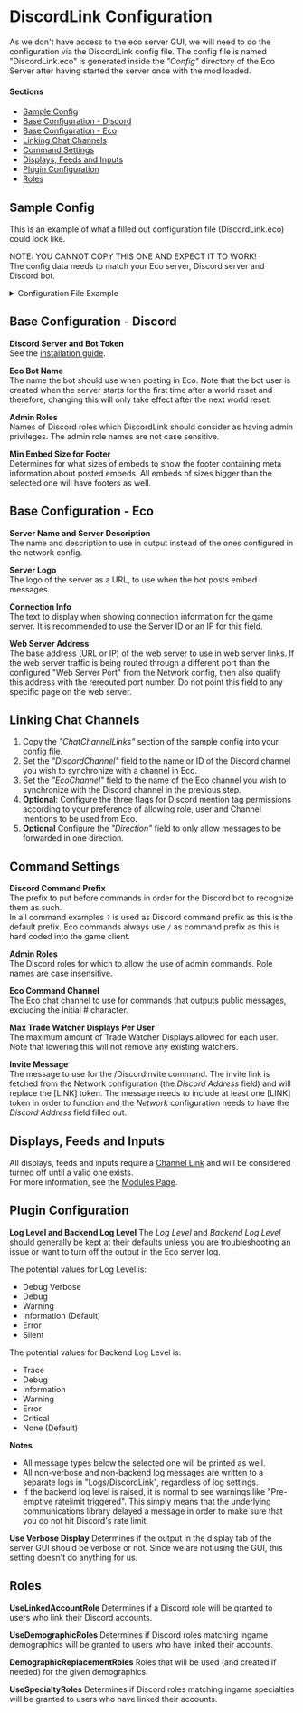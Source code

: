 # DiscordLink Configuration
As we don't have access to the eco server GUI, we will need to do the configuration via the DiscordLink config file.
The config file is named "DiscordLink.eco" is generated inside the _"Config"_ directory of the Eco Server after having started the server once with the mod loaded.

#### Sections
* [Sample Config](#sample-config)
* [Base Configuration - Discord](#base-configuration---discord)
* [Base Configuration - Eco](#base-configuration---eco)
* [Linking Chat Channels](#linking-chat-channels)
* [Command Settings](#command-settings)
* [Displays, Feeds and Inputs](#displays-feeds-and-inputs)
* [Plugin Configuration](#plugin-configuration)
* [Roles](#roles)

## Sample Config
This is an example of what a filled out configuration file (DiscordLink.eco) could look like.
 
NOTE: YOU CANNOT COPY THIS ONE AND EXPECT IT TO WORK!  
The config data needs to match your Eco server, Discord server and Discord bot.
<details>
  <summary>Configuration File Example</summary>

```
{  
  "DiscordServer": "EcoWorld",  
  "BotToken": "xxXXxxxXxXXxxxxxxXxxxxXXXXxxx.XxxXxx.xXXXxxxxXXxxxxXxxxXXXXXXXxxxxxxxX",  
  "EcoBotName": "DiscordLink",  
    "AdminRoles": [  
    "admin",  
    "administrator",  
    "moderator"  
  ],  
  "MinEmbedSizeForFooter": "Medium",
  "ServerName": "TheEcoServer",  
  "ServerDescription": "The place to play Eco!",  
  "ConnectionInfo": "xxx.xxx.xxx.xx",  
  "ServerLogo": "https://github.com/Eco-DiscordLink/EcoDiscordPlugin/blob/develop/images/DiscordLinkLogo_Nameless.png",  
  "ChatChannelLinks": [  
   {  
    "AllowUserMentions": true,  
    "AllowRoleMentions": true,  
    "AllowChannelMentions": true,  
    "Direction": "Duplex",  
    "HereAndEveryoneMentionPermission": "Forbidden",  
    "EcoChannel": "generala",  
    "DiscordChannel": "general"  
   }  
  ],  
  "TradeFeedChannels": [  
    {  
      "DiscordChannel": "trades"  
    }  
  ],  
  "CraftingFeedChannels": [  
    {  
      "DiscordChannel": "crafting"  
    }  
  ],  
  "ServerStatusFeedChannels": [  
    {  
      "DiscordChannel": "general"  
    }  
  ],  
  "PlayerStatusFeedChannels": [  
    {  
      "DiscordChannel": "general"  
    }  
  ],  
  "ElectionFeedChannels": [  
    {  
      "DiscordChannel": "election-feed"  
    }  
  ],  
  "ServerLogFeedChannels": [  
    {  
      "LogLevel": "Information",  
      "DiscordChannel": "server-log"  
    }  
  ],  
  "ServerInfoDisplayChannels": [  
    {  
      "UseName": true,  
      "UseDescription": false,  
      "UseLogo": true,  
      "UseConnectionInfo": true,  
      "UseWebServerAddress": true,  
      "UsePlayerCount": false,  
      "UsePlayerList": true,  
      "UsePlayerListLoggedInTime": false,  
      "UsePlayerListExhaustionTime": false,  
      "UseIngameTime": true,  
      "UseTimeRemaining": true,  
      "UseServerTime": true,  
      "UseExhaustionResetServerTime": false,  
      "UseExhaustionResetTimeLeft": false,  
      "UseExhaustedPlayerCount": false,  
      "UseElectionCount": false,  
      "UseElectionList": true,  
      "UseLawCount": false,  
      "UseLawList": true,  
      "DiscordChannel": "server-info"  
    }  
  ],  
  "WorkPartyChannels": [  
    {  
      "DiscordChannel": "work-parties"  
    }  
  ],  
  "ElectionChannels": [  
    {  
      "DiscordChannel": "elections"  
    }  
  ],  
  "CurrencyChannels": [  
    {  
      "UseMintedCurrency": "MintedExists",  
      "UsePersonalCurrency": "NoMintedExists",  
      "MaxMintedCount": 1,  
      "MaxPersonalCount": 3,  
      "MaxTopCurrencyHolderCount": 6,  
      "UseTradeCount": true,  
      "UseBackingInfo": false,  
      "DiscordGuild": "EcoDiscordServer",  
      "DiscordChannel": "currency"  
    }  
  ],  
  "SnippetChannels": [  
    {  
      "DiscordChannel": "snippets"  
    }  
  ],  
  "UseLinkedAccountRole": true,  
  "UseDemographicRoles": true,  
  "DemographicReplacementRoles": [  
    {  
      "DemographicName": "everyone",  
      "RoleName": "Eco Everyone"  
    },  
    {  
      "DemographicName": "admins",  
      "RoleName": "Eco Admins"  
    }  
  ],  
  "UseSpecialtyRoles": true,  
  "DiscordCommandChannels": [  
    {  
      "DiscordChannel": "commands"  
    }  
  ],  
  "MaxTradeWatcherDisplaysPerUser": 5,
  "InviteMessage": "Join us on Discord!\n[LINK]",
  "LogLevel": "Information",  
  "BackendLogLevel": "Error",  
}  
```  

</details>


## Base Configuration - Discord

**Discord Server and Bot Token**  
See the [installation guide](Installation.md).

**Eco Bot Name**  
The name the bot should use when posting in Eco.
Note that the bot user is created when the server starts for the first time after a world reset and therefore, changing this will only take effect after the next world reset.

**Admin Roles**  
Names of Discord roles which DiscordLink should consider as having admin privileges.
The admin role names are not case sensitive.

**Min Embed Size for Footer**  
Determines for what sizes of embeds to show the footer containing meta information about posted embeds. All embeds of sizes bigger than the selected one will have footers as well.

## Base Configuration - Eco

**Server Name and Server Description**  
The name and description to use in output instead of the ones configured in the network config.

**Server Logo**  
The logo of the server as a URL, to use when the bot posts embed messages.

**Connection Info**  
The text to display when showing connection information for the game server. It is recommended to use the Server ID or an IP for this field.

**Web Server Address**  
The base address (URL or IP) of the web server to use in web server links. If the web server traffic is being routed through a different port than the configured \"Web Server Port\" from the Network config, then also qualify this address with the rereouted port number. Do not point this field to any specific page on the web server.

## Linking Chat Channels
1. Copy the _"ChatChannelLinks"_ section of the sample config into your config file.
2. Set the _"DiscordChannel"_ field to the name or ID of the Discord channel you wish to synchronize with a channel in Eco.
3. Set the _"EcoChannel"_ field to the name of the Eco channel you wish to synchronize with the Discord channel in the previous step.
5. **Optional**: Configure the three flags for Discord mention tag permissions according to your preference of allowing role, user and Channel mentions to be used from Eco.
5. **Optional** Configure the _"Direction"_ field to only allow messages to be forwarded in one direction.

## Command Settings
**Discord Command Prefix**  
The prefix to put before commands in order for the Discord bot to recognize them as such.  
In all command examples `?` is used as Discord command prefix as this is the default prefix.
Eco commands always use `/` as command prefix as this is hard coded into the game client.

**Admin Roles**  
The Discord roles for which to allow the use of admin commands. Role names are case insensitive.

**Eco Command Channel**  
The Eco chat channel to use for commands that outputs public messages, excluding the initial # character.

**Max Trade Watcher Displays Per User**  
The maximum amount of Trade Watcher Displays allowed for each user.
Note that lowering this will not remove any existing watchers.

**Invite Message**  
The message to use for the /DiscordInvite command. The invite link is fetched from the Network configuration (the _Discord Address_ field) and will replace the [LINK] token. The message needs to include at least one [LINK] token in order to function and the _Network_ configuration needs to have the _Discord Address_ field filled out.

## Displays, Feeds and Inputs
All displays, feeds and inputs require a [Channel Link](#linking-chat-channels) and will be considered turned off until a valid one exists.  
For more information, see the [Modules Page](Modules.md).

## Plugin Configuration
**Log Level and Backend Log Level**
The _Log Level_ and _Backend Log Level_ should generally be kept at their defaults unless you are troubleshooting an issue or want to turn off the output in the Eco server log.

The potential values for Log Level is:
* Debug Verbose
* Debug
* Warning
* Information (Default)
* Error
* Silent

The potential values for Backend Log Level is:
* Trace
* Debug
* Information
* Warning
* Error
* Critical
* None (Default)

**Notes**
* All message types below the selected one will be printed as well.
* All non-verbose and non-backend log messages are written to a separate logs in "Logs/DiscordLink", regardless of log settings.
* If the backend log level is raised, it is normal to see warnings like "Pre-emptive ratelimit triggered". This simply means that the underlying communications library delayed a message in order to make sure that you do not hit Discord's rate limit.

**Use Verbose Display**
Determines if the output in the display tab of the server GUI should be verbose or not.
Since we are not using the GUI, this setting doesn't do anything for us.

## Roles
**UseLinkedAccountRole**
Determines if a Discord role will be granted to users who link their Discord accounts.

**UseDemographicRoles**
Determines if Discord roles matching ingame demographics will be granted to users who have linked their accounts.

**DemographicReplacementRoles**
Roles that will be used (and created if needed) for the given demographics.

**UseSpecialtyRoles**
Determines if Discord roles matching ingame specialties will be granted to users who have linked their accounts.
